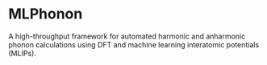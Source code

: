 # MLPhonon
A high-throughput framework for automated harmonic and anharmonic phonon calculations using DFT and machine learning interatomic potentials (MLIPs).
